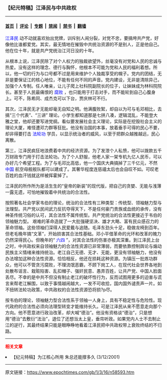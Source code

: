 ### 【纪元特稿】江泽民与中共政权

---

#### [首页](../../../..?n58593) &nbsp;|&nbsp; [评论](../../../../../epoch-comment?n58593) &nbsp;|&nbsp; [专题](../../../../../epoch-special?n58593) &nbsp;|&nbsp; [禁闻](../../../../../epoch-news?n58593) &nbsp;|&nbsp; [禁书](../../../../../books?n58593) &nbsp;|&nbsp; [翻墙](https://github.com/gfw-breaker/nogfw/blob/master/README.md?n58593)


<div class="post_content" id="artbody" itemprop="articleBody">
 <!-- article content begin -->
 <p>
  <ok href="http://www1.epochtimes.com/news/epochnews/news/Focus.asp?Focus_ID=801">
   <font color="blue">
    <ok href="http://www1.epochtimes.com/news/epochnews/news/Focus.asp?Focus_ID=801">
     <font color="blue">
      江泽民
     </font>
    </ok>
   </font>
  </ok>
  动不动就喜欢抬出党牌，训斥别人闹分裂，对党不忠，要搞垮共产党，好像他比谁都爱党。其实，最无情地在摧毁中共统治资源的不是别人，正是他自己。他在位十年，就是共产党统治江河日没的十年。
 </p>
 <p>
  从根本上说，江泽民除了对个人权力的独裁欲望外，丝毫没有对党和人民的忠诚与热爱。没有这样的理念、德行与胸怀，他根本不可能为党和人民的福利着想。所以，他一切的行为与口号都不过是用来维护个人独裁享受的幌子。党内的团结，无非是要保证江的核心地位，不能有任何不同的声音。党内建设，无非是清除异己，加强个人专制。任人唯亲，让儿子爬上社科院副院长的位子，让妹妹成为林科院院长。甚至于人民最痛恨的
  <ok href="http://www.dajiyuan.com/news/epochnews/news/Focus.asp?Focus_ID=315">
   <font color="blue">
    <ok href="http://www.dajiyuan.com/news/epochnews/news/Focus.asp?Focus_ID=315">
     <font color="blue">
      腐败
     </font>
    </ok>
   </font>
  </ok>
  ，也只能用于打击对手，而不能轮到自己心腹身上。可不，陈希同、成杰克可以下台，贾庆林可不行。
 </p>
 <p>
  其次，江泽民无才无能却毫无自知之明。他满腹败絮，却自以为可与毛邓相比，去搞“三个代表”、“三讲” 理论。小学生都知道那是七拼八凑，逻辑混乱，不能登大雅之堂，他却还要写进党纲。看似要发展社会主义理论，实际是在挖毁社会主义的理论大厦，难怪遭邓力群等狂批。他没有治国的本事，放着垂手可得的民心不要，却非得要打击
  <ok href="http://falundafa.org">
   <font color="blue">
    <ok href="http://falundafa.org">
     <font color="blue">
      法轮功
     </font>
    </ok>
   </font>
  </ok>
  学员，以显示统治者的威风，以至于把群众越推越远，民心离散。
 </p>
 <p>
  第三，江泽民疯狂地浪费着中共的经济资源。为了发泄个人私愤，他可以拨款五千万财政专门用于打击法轮功。为了个人舒服，他老人家一架专机九亿人民币，可以办好几个希望工程。为了与毛邓比高低，他一个国庆大典搞掉了三千亿元，不然
  <ok href="http://www3.epochtimes.com/news/epochnews/main/2.html">
   <font color="blue">
    <ok href="http://www3.epochtimes.com/news/epochnews/main/2.html">
     <font color="blue">
      中国
     </font>
    </ok>
   </font>
  </ok>
  航空母舰舰队都可以建成了。其奢华程度连慈禧太后也会自叹不如。可叹老百姓的血汗钱就这样被挥霍掉了。
 </p>
 <p>
  江泽民的所作所为是活生生的“皇帝的新装”的现代版，把自己的贪婪、无能与浅薄一露无遗，可怕地摧毁着中共统治的合法性。
 </p>
 <p>
  按照著名社会学家韦伯的理论，统治的合法性有三种类型：传统型、领袖魅力型与法理型。共产党以民间武力反抗夺得天下，不是任何豪门贵族或血统的承传，没有神圣传统习俗的认可，其合法性不属传统型。共产党统治的合法性更接近于韦伯的领袖魅力型。 艰难的革命造就了一大批强硬坚决、雄才大略、富有民众感召力的革命领袖。这些领袖们深得人民爱戴与追随。毛泽东劲头十足，稳做龙椅到百年。但老毛晚年搞“文革”，开始损害其合法性基础。邓小平借革命的光环和改革的魄力仍然深得民心。但晚年的“
  <ok href="https://www.epochtimes.com/news/epochnews/news/Focus.asp?Focus_ID=1102">
   <font color="blue">
    <ok href="https://www.epochtimes.com/news/epochnews/news/Focus.asp?Focus_ID=1102">
     <font color="blue">
      六四
     </font>
    </ok>
   </font>
  </ok>
  ”，对其合法性的伤害亦极其深重。到江泽民上台之时，中共政权来自领袖魅力的合法性资源已非常薄弱，而要依靠控制舆论与煽动民族主义情绪来维持统治。老江自己无德、无才、无能，更没有领袖魅力，他没有办法增加这种合法性资源。恰恰相反，他还在损耗这种资源。为镇压一批炼功群众，他可以不管贪污腐败，不理流氓恶霸，不顾下岗工人，在现代社会世界各地到处散布谣言、栽赃陷害、乱扣帽子、强奸民意、愚弄百姓，让共产党、中国人脸面丢尽。不幸的是中共不但没有制止老江的破坏性行为，反而试图用更多的迫害与谎言来帮老江解围，以致于事情越闹越大，一发不可收拾，国内国外谴责声一片。如不扭转法轮功政策，中共政权的合法性资源恐将损?p尽。
 </p>
 <p>
  按韦伯的理论，领袖魅力型合法性系于领袖一人身上，具有不稳定性与危险性。现代政府的合法性必须向法理型转变才能维持长久。可是江泽民从来不愿意走向那个方向。他不愿意进行政治改革，却大喊“德治”。他没有资格谈“德治”，只是想用“德治”去敷衍“法治”，退位了还想当太上皇，垂帘听政。如果党内人士不去制止江的逆行，其最终结果只能是眼睁睁地看着江泽民把中共政权带上衰败终结的不归路。
 </p>
 <hr/>
 <p>
  <b>
   <font color="red">
    相关文章
   </font>
  </b>
  <br/>
 </p>
 <li>
  <ok href="newscontent.asp?ID=57166" target="_blank">
   【纪元特稿】为江核心所用   朱总还能撑多久
  </ok>
  (3/12/2001)
  <br/>
  <!-- article content end -->
  <div id="below_article_ad">
  </div>
 </li>
</div>


---

原文链接：https://www.epochtimes.com/gb/1/3/16/n58593.htm